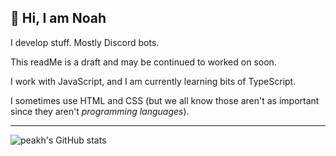 ## 👋 Hi, I am Noah

I develop stuff. Mostly Discord bots.

This readMe is a draft and may be continued to worked on soon.

I work with JavaScript, and I am currently learning bits of TypeScript.

I sometimes use HTML and CSS (but we all know those aren't as important since they aren't *programming languages*).
<hr>

![peakh's GitHub stats](https://github-readme-stats.vercel.app/api?username=peakh&count_private=true&show_icons=true&theme=radical)

<!---
- 👋 Hi, I’m @peakh
- 👀 I’m interested in ...
- 🌱 I’m currently learning ...
- 💞️ I’m looking to collaborate on ...
- 📫 How to reach me ...

--->

<!---
peakh/peakh is a ✨ special ✨ repository because its `README.md` (this file) appears on your GitHub profile.
You can click the Preview link to take a look at your changes.
--->
